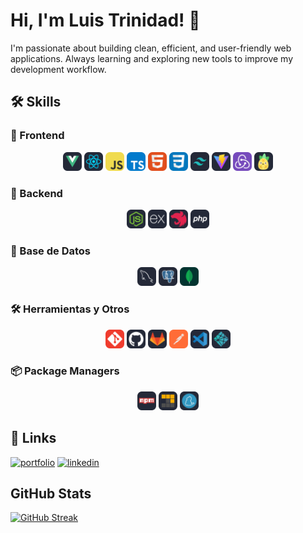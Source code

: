 
# Hi, I'm Luis Trinidad! 👋

I'm passionate about building clean, efficient, and user-friendly web applications. Always learning and exploring new tools to improve my development workflow.



## 🛠️ Skills

### 🚀 Frontend
<p align="center">
  <img src="./assets/VueJS-Dark.svg" height="30" alt="Vue" />
  <img src="./assets/React-Dark.svg" height="30" alt="React" />
  <img src="./assets/JavaScript.svg" height="30" alt="JavaScript" />
  <img src="./assets/TypeScript.svg" height="30" alt="TypeScript" />
  <img src="./assets/HTML.svg" height="30" alt="HTML" />
  <img src="./assets/CSS.svg" height="30" alt="CSS" />
  <img src="./assets/TailwindCSS-Dark.svg" height="30" alt="Tailwind CSS" />
  <img src="./assets/Vite-Dark.svg" height="30" alt="Vite" />
  <img src="./assets/Redux.svg" height="30" alt="Redux" />
  <img src="./assets/Pinia-Dark.svg" height="30" alt="Pinia" />
</p>

### 🧰 Backend
<p align="center">
  <img src="./assets/NodeJS-Dark.svg" height="30" alt="Node.js" />
  <img src="./assets/ExpressJS-Dark.svg" height="30" alt="Express.js" />
  <img src="./assets/NestJS-Dark.svg" height="30" alt="NestJS" />
  <img src="./assets/PHP-Dark.svg" height="30" alt="PHP" />
</p>

### 💾 Base de Datos
<p align="center">
  <img src="./assets/MySQL-Dark.svg" height="30" alt="MySQL" />
  <img src="./assets/PostgreSQL-Dark.svg" height="30" alt="PostgreSQL" />
  <img src="./assets/MongoDB.svg" height="30" alt="MongoDB" />
</p>

### 🛠️ Herramientas y Otros
<p align="center">
  <img src="./assets/Git.svg" height="30" alt="Git" />
  <img src="./assets/GitHub-Dark.svg" height="30" alt="GitHub" />
  <img src="./assets/GitLab-Dark.svg" height="30" alt="GitLab" />
  <img src="./assets/Postman.svg" height="30" alt="Postman" />
  <img src="./assets/VSCode-Dark.svg" height="30" alt="VS Code" />
  <img src="./assets/Netlify-Dark.svg" height="30" alt="Netlify" />
</p>

### 📦 Package Managers
<p align="center">
  <img src="./assets/Npm-Dark.svg" height="30" alt="npm" />
  <img src="./assets/Pnpm-Dark.svg" height="30" alt="pnpm" />
  <img src="./assets/Yarn-Dark.svg" height="30" alt="yarn" />
</p>



## 🔗 Links
[![portfolio](https://img.shields.io/badge/my_portfolio-000?style=for-the-badge&logo=ko-fi&logoColor=white)](/)
[![linkedin](https://img.shields.io/badge/linkedin-0A66C2?style=for-the-badge&logo=linkedin&logoColor=white)](https://www.linkedin.com/in/luis-de-jes%C3%BAs-trinidad-garcia-1237a2299/)



## GitHub Stats

[![GitHub Streak](https://streak-stats.demolab.com?user=Luis-Trinidad&theme=iceberg&hide_border=true&border_radius=1.1&short_numbers=true)](https://git.io/streak-stats)


